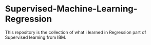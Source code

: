 # Supervised-Machine-Learning-Regression
This repository is the collection of what i learned in Regression part of Supervised learning from IBM.
